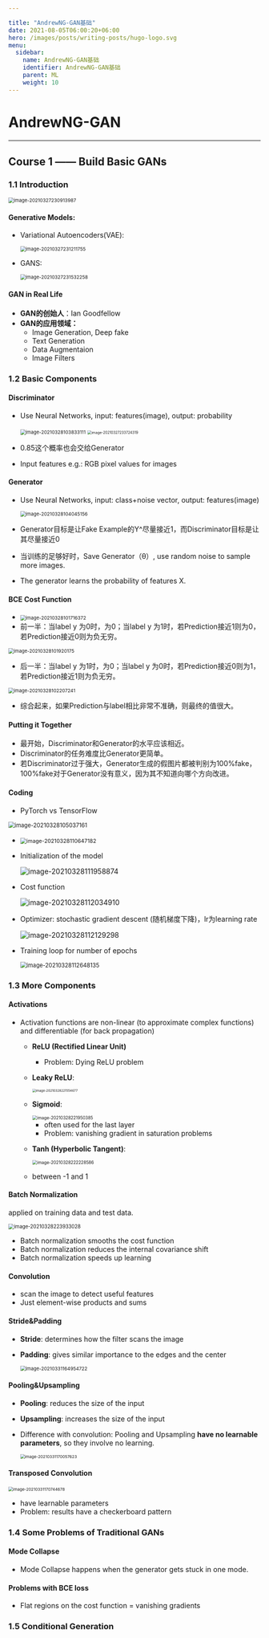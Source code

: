 ```yaml
---

title: "AndrewNG-GAN基础"
date: 2021-08-05T06:00:20+06:00
hero: /images/posts/writing-posts/hugo-logo.svg
menu:
  sidebar:
    name: AndrewNG-GAN基础
    identifier: AndrewNG-GAN基础
    parent: ML
    weight: 10
---
```


# AndrewNG-GAN

---

## Course 1 —— Build Basic GANs

### 1.1 Introduction

<img src="/images/posts/ML/image-20210327230913987.png" alt="image-20210327230913987" style="zoom:67%;" /> 

#### **Generative Models:**

* Variational Autoencoders(VAE):

   <img src="/images/posts/ML/image-20210327231211755.png" alt="image-20210327231211755" style="zoom:67%;" /> 

* GANS: 

  <img src="/images/posts/ML/image-20210327231532258.png" alt="image-20210327231532258" style="zoom:67%;" /> 

#### **GAN in Real Life**

* **GAN的创始人**：Ian Goodfellow
* **GAN的应用领域：**
  * Image Generation, Deep fake
  * Text Generation
  * Data Augmentaion
  * Image Filters

### 1.2 Basic Components

#### Discriminator

* Use Neural Networks, input: features(image), output: probability

  <img src="/images/posts/ML/image-20210328103833111.png" alt="image-20210328103833111" style="zoom:67%;" /> 

  <img src="/images/posts/ML/image-20210327233724319.png" alt="image-20210327233724319" style="zoom:50%;" /> 

* 0.85这个概率也会交给Generator

* Input features e.g.: RGB pixel values for images

#### Generator

* Use Neural Networks, input: class+noise vector, output: features(image)

  <img src="/images/posts/ML/image-20210328104045156.png" alt="image-20210328104045156" style="zoom:67%;" />   

* Generator目标是让Fake Example的Y^尽量接近1，而Discriminator目标是让其尽量接近0

* 当训练的足够好时，Save Generator（θ）, use random noise to sample more images. 

* The generator learns the probability of features X.

####  BCE Cost Function

* <img src="/images/posts/ML/image-20210328101716372.png" alt="image-20210328101716372" style="zoom:67%;" /> 
* 前一半：当label y 为0时，为0；当label y 为1时，若Prediction接近1则为0，若Prediction接近0则为负无穷。

<img src="/images/posts/ML/image-20210328101920175.png" alt="image-20210328101920175" style="zoom:67%;" /> 

* 后一半：当label y 为1时，为0；当label y 为0时，若Prediction接近0则为1，若Prediction接近1则为负无穷。

<img src="/images/posts/ML/image-20210328102207241.png" alt="image-20210328102207241" style="zoom:67%;" /> 

* 综合起来，如果Prediction与label相比非常不准确，则最终的值很大。

#### Putting it Together

* 最开始，Discriminator和Generator的水平应该相近。
* Discriminator的任务难度比Generator更简单。
* 若Discriminator过于强大，Generator生成的假图片都被判别为100%fake，100%fake对于Generator没有意义，因为其不知道向哪个方向改进。

#### Coding

* PyTorch vs TensorFlow

<img src="/images/posts/ML/image-20210328105037161.png" alt="image-20210328105037161" style="zoom:80%;" /> 

* <img src="/images/posts/ML/image-20210328110647182.png" alt="image-20210328110647182" style="zoom:77%;" />  

* Initialization of the model

  ![image-20210328111958874](/images/posts/ML/image-20210328111958874.png) 

* Cost function

  ![image-20210328112034910](/images/posts/ML/image-20210328112034910.png) 

* Optimizer: stochastic gradient descent (随机梯度下降)，lr为learning rate

  ![image-20210328112129298](/images/posts/ML/image-20210328112129298.png) 

* Training loop for number of epochs

  <img src="/images/posts/ML/image-20210328112648135.png" alt="image-20210328112648135" style="zoom:80%;" /> 

### 1.3 More Components

#### Activations

* Activation functions are non-linear (to approximate complex functions) and differentiable (for back propagation)

  * **ReLU (Rectified Linear Unit)**

      * Problem: Dying ReLU problem

  * **Leaky ReLU**:

      <img src="/images/posts/ML/image-20210328221554677.png" alt="image-20210328221554677" style="zoom:45%;" />  

  * **Sigmoid**:
  
      <img src="/images/posts/ML/image-20210328221950385.png" alt="image-20210328221950385" style="zoom:60%;" />  
      
      * often used for the last layer
      * Problem: vanishing gradient in saturation problems

     

  * **Tanh (Hyperbolic Tangent)**:
  
    <img src="/images/posts/ML/image-20210328222228586.png" alt="image-20210328222228586" style="zoom:60%;" />  
  
  * between -1 and 1
  
     

#### Batch Normalization

applied on training data and test data.

<img src="/images/posts/ML/image-20210328223933028.png" alt="image-20210328223933028" style="zoom:70%;" /> 

* Batch normalization smooths the cost function
* Batch normalization reduces the internal covariance shift
* Batch normalization speeds up learning

#### Convolution

* scan the image to detect useful features
* Just element-wise products and sums

#### Stride&Padding

* **Stride**: determines how the filter scans the image

* **Padding**: gives similar importance to the edges and the center

  <img src="/images/posts/ML/image-20210331164954722.png" alt="image-20210331164954722" style="zoom:67%;" /> 

#### Pooling&Upsampling

* **Pooling**: reduces the size of the input

* **Upsampling**: increases the size of the input

* Difference with convolution: Pooling and Upsampling **have no learnable parameters**, so they involve no learning.

  <img src="/images/posts/ML/image-20210331170057623.png" alt="image-20210331170057623" style="zoom:57%;" /> 

#### Transposed Convolution

<img src="/images/posts/ML/image-20210331170744678.png" alt="image-20210331170744678" style="zoom:57%;" /> 

* have learnable parameters
* Problem: results have a checkerboard pattern

### 1.4 Some Problems of Traditional GANs

#### Mode Collapse

* Mode Collapse happens when the generator gets stuck in one mode.

#### Problems with BCE loss

* Flat regions on the cost function = vanishing gradients

### 1.5 Conditional Generation

